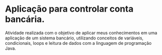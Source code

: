 # Aplicação para controlar conta bancária.

Atividade realizada com o objetivo de aplicar meus conhecimentos em uma aplicação de um sistema bancário, utilizando conceitos de variáveis, condicionais, loops e leitura de dados com a linguagem de programação Java.
